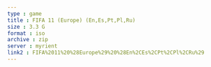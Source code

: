 ```yaml
---
type : game
title : FIFA 11 (Europe) (En,Es,Pt,Pl,Ru)
size : 3.3 G
format : iso
archive : zip
server : myrient
link2 : FIFA%2011%20%28Europe%29%20%28En%2CEs%2CPt%2CPl%2CRu%29
---
```

